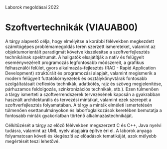 Laborok megoldásai 2022
# Szoftvertechnikák (VIAUAB00)

A tárgy alapvető célja, hogy elmélyítse a korábbi félévekben megkezdett számítógépes problémamegoldás terén szerzett ismereteket, valamint az objektumorientált paradigmát követve kiszélesítse a szoftverfejlesztés technikáinak spektrumát.  A hallgatók elsajátítják a natív és felügyelt eseményvezérelt programozás legfontosabb módszereit, a grafikus felhasználói felület, gyors alkalmazás-fejlesztés (RAD - Rapid Application Development) struktúráit és programozási alapjait, valamint megismerik a modern felügyelt futtatókörnyezetek és osztálykönyvtárak fontosabb szolgáltatásait (reflexiós technikák, adatkötés, rajz és szöveg megjelenítése, párhuzamos feldolgozás, szinkronizációs technikák, stb.). Ezen túlmenően a tárgy ismerteti a szoftverrendszerek tervezésének kapcsán a gyakrabban használt architekturális és tervezési mintákat, valamint ezek szerepét a szoftverfejlesztés folyamatában.  A tárgy a minták elméleti ismertetésén túlmenően esettanulmányokon és laborfoglalkozások keretében bemutatja a fontosabb minták gyakorlatban történő alkalmazástechnikáját.

Célkitűzését a tárgy az előző félévekben megszerzett C és C++, Java nyelvi tudásra, valamint az UML nyelv alapjaira építve éri el. A laborok anyaga folyamatosan követi és kiegészíti az előadások tematikáját, azok mélyebb megértését teszi lehetővé.
